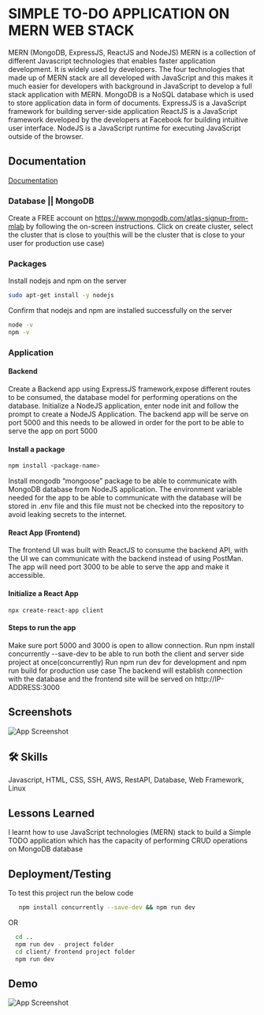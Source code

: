 
# SIMPLE TO-DO APPLICATION ON MERN WEB STACK

MERN (MongoDB, ExpressJS, ReactJS and NodeJS)
MERN is a collection of different Javascript technologies that enables faster application development. It is widely used by developers. The four technologies that made up of MERN stack are all developed with JavaScript and this makes it much easier for developers with background in JavaScript to develop a full stack application with MERN. 
MongoDB is a NoSQL database which is used to store application data in form of documents.
ExpressJS is a JavaScript framework for building server-side application
ReactJS is a JavaScript framework developed by the developers at Facebook for building intuitive user interface.
NodeJS is a JavaScript runtime for executing JavaScript outside of the browser.


## Documentation

[Documentation](https://linktodocumentation)

### Database || MongoDB
Create a FREE account on https://www.mongodb.com/atlas-signup-from-mlab by following the on-screen instructions.
Click on create cluster, select the cluster that is close to you(this will be the cluster that is close to your user for production use case)

### Packages
Install nodejs and npm on the server

```bash
sudo apt-get install -y nodejs
```
Confirm that nodejs and npm are installed successfully on the server

```bash 
node -v
npm -v
```

### Application
#### Backend
Create a Backend app using ExpressJS framework,expose different routes to be consumed, the database model for performing operations on the database.
Initialize a NodeJS application, enter node init and follow the prompt to create a NodeJS Application. 
The backend app will be serve on port 5000 and this needs to be allowed in order for the port to be able to serve the app on port 5000

#### Install a package 
```bash
npm install <package-name>
```
Install mongodb “mongoose” package to be able to communicate with MongoDB database from NodeJS application. The environment variable needed for the app to be able to communicate with the database will be stored in .env file and this file must not be checked into the repository to avoid leaking secrets to the internet.

#### React App (Frontend)
The frontend UI was built with ReactJS to consume the backend API, with the UI we can communicate with the backend instead of using PostMan. The app will need port 3000 to be able to serve the app and make it accessible.

#### Initialize a React App
```
npx create-react-app client
```

#### Steps to run the app
Make sure port 5000 and 3000 is open to allow connection.
Run npm install concurrently --save-dev to be able to run both the client and server side project at once(concurrently)
Run npm run dev for development and npm run build for production use case
The backend will establish connection with the database and the frontend site will be served on http://IP-ADDRESS:3000


## Screenshots

![App Screenshot](https://via.placeholder.com/468x300?text=App+Screenshot+Here)


## 🛠 Skills
Javascript, HTML, CSS, SSH, AWS, RestAPI, Database, Web Framework, Linux


## Lessons Learned

I learnt how to use JavaScript technologies  (MERN) stack to build a Simple TODO application which has the capacity of performing CRUD operations on MongoDB database


## Deployment/Testing

To test this project run the below code

```bash
   npm install concurrently --save-dev && npm run dev
```
OR 

```bash
  cd ..
  npm run dev - project folder
  cd client/ frontend project folder
  npm run dev
```


## Demo


![App Screenshot](https://github.com/scholarship-task/simple-todo-mern-stack/blob/main/screenshots/todo-ui.png)

